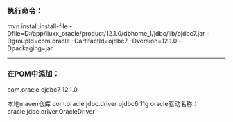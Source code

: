 ### 执行命令：
mvn install:install-file -Dfile=D:/app/liuxx_oracle/product/12.1.0/dbhome_1/jdbc/lib/ojdbc7.jar -DgroupId=com.oracle -DartifactId=ojdbc7 -Dversion=12.1.0 -Dpackaging=jar

---
### 在POM中添加：
<dependency>
	<groupId>com.oracle</groupId>
	<artifactId>ojdbc7</artifactId>
	<version>12.1.0</version>
</dependency>

本地maven仓库
<dependency>
	<groupId>com.oracle.jdbc.driver</groupId>
	<artifactId>ojdbc6</artifactId>
	<version>11g</version>
</dependency>
oracle驱动名称：oracle.jdbc.driver.OracleDriver
